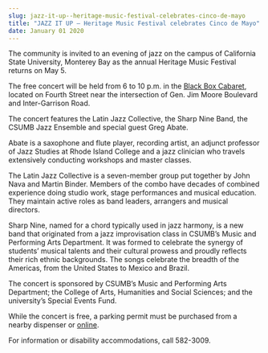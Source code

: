 ```yaml
---
slug: jazz-it-up--heritage-music-festival-celebrates-cinco-de-mayo
title: "JAZZ IT UP – Heritage Music Festival celebrates Cinco de Mayo"
date: January 01 2020
---
```


 
<p>
  The community is invited to an evening of jazz on the campus of California
  State University, Monterey Bay as the annual Heritage Music Festival returns
  on May 5.
</p>
<p>
  The free concert will be held from 6 to 10 p.m. in the
  <a href="https://csumb.edu/maps">Black Box Cabaret</a>, located on Fourth
  Street near the intersection of Gen. Jim Moore Boulevard and
  Inter&#45;Garrison Road.
</p>
<p>
  The concert features the Latin Jazz Collective, the Sharp Nine Band, the CSUMB
  Jazz Ensemble and special guest Greg Abate.
</p>
<p>
  Abate is a saxophone and flute player, recording artist, an adjunct professor
  of Jazz Studies at Rhode Island College and a jazz clinician who travels
  extensively conducting workshops and master classes.
</p>
<p>
  The Latin Jazz Collective is a seven&#45;member group put together by John
  Nava and Martin Binder. Members of the combo have decades of combined
  experience doing studio work, stage performances and musical education. They
  maintain active roles as band leaders, arrangers and musical directors.
</p>
<p>
  Sharp Nine, named for a chord typically used in jazz harmony, is a new band
  that originated from a jazz improvisation class in CSUMB’s Music and
  Performing Arts Department. It was formed to celebrate the synergy of
  students’ musical talents and their cultural prowess and proudly reflects
  their rich ethnic backgrounds. The songs celebrate the breadth of the
  Americas, from the United States to Mexico and Brazil.
</p>
<p>
  The concert is sponsored by CSUMB’s Music and Performing Arts Department; the
  College of Arts, Humanities and Social Sciences; and the university’s Special
  Events Fund.
</p>
<p>
  While the concert is free, a parking permit must be purchased from a nearby
  dispenser or <a href="https://csumb.edu/parking/buy&#45;permit">online</a>.
</p>
<p>For information or disability accommodations, call 582&#45;3009.</p>
 

